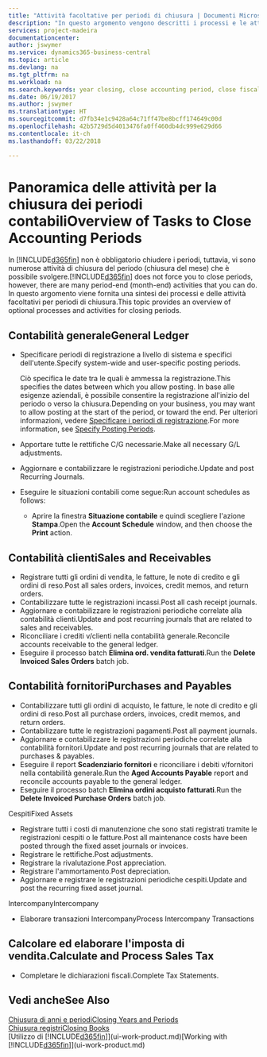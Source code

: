 ```yaml
---
title: "Attività facoltative per periodi di chiusura | Documenti Microsoft"
description: "In questo argomento vengono descritti i processi e le attività facoltativi per la chiusura dei periodi contabili in Business Central."
services: project-madeira
documentationcenter: 
author: jswymer
ms.service: dynamics365-business-central
ms.topic: article
ms.devlang: na
ms.tgt_pltfrm: na
ms.workload: na
ms.search.keywords: year closing, close accounting period, close fiscal year, aging, creditor payments, vendor payments
ms.date: 06/19/2017
ms.author: jswymer
ms.translationtype: HT
ms.sourcegitcommit: d7fb34e1c9428a64c71ff47be8bcff174649c00d
ms.openlocfilehash: 42b5729d5d4013476fa0ff460db4dc999e629d66
ms.contentlocale: it-ch
ms.lasthandoff: 03/22/2018

---
```

# <a name="overview-of-tasks-to-close-accounting-periods"></a><span data-ttu-id="432a6-103">Panoramica delle attività per la chiusura dei periodi contabili</span><span class="sxs-lookup"><span data-stu-id="432a6-103">Overview of Tasks to Close Accounting Periods</span></span>
<span data-ttu-id="432a6-104">In [!INCLUDE[d365fin](includes/d365fin_md.md)] non è obbligatorio chiudere i periodi, tuttavia, vi sono numerose attività di chiusura del periodo (chiusura del mese) che è possibile svolgere.</span><span class="sxs-lookup"><span data-stu-id="432a6-104">[!INCLUDE[d365fin](includes/d365fin_md.md)] does not force you to close periods, however, there are many period-end (month-end) activities that you can do.</span></span> <span data-ttu-id="432a6-105">In questo argomento viene fornita una sintesi dei processi e delle attività facoltativi per periodi di chiusura.</span><span class="sxs-lookup"><span data-stu-id="432a6-105">This topic provides an overview of optional processes and activities for closing periods.</span></span>  

## <a name="general-ledger"></a><span data-ttu-id="432a6-106">Contabilità generale</span><span class="sxs-lookup"><span data-stu-id="432a6-106">General Ledger</span></span>
* <span data-ttu-id="432a6-107">Specificare periodi di registrazione a livello di sistema e specifici dell'utente.</span><span class="sxs-lookup"><span data-stu-id="432a6-107">Specify system-wide and user-specific posting periods.</span></span>  

    <span data-ttu-id="432a6-108">Ciò specifica le date tra le quali è ammessa la registrazione.</span><span class="sxs-lookup"><span data-stu-id="432a6-108">This specifies the dates between which you allow posting.</span></span> <span data-ttu-id="432a6-109">In base alle esigenze aziendali, è possibile consentire la registrazione all'inizio del periodo o verso la chiusura.</span><span class="sxs-lookup"><span data-stu-id="432a6-109">Depending on your business, you may want to allow posting at the start of the period, or toward the end.</span></span> <span data-ttu-id="432a6-110">Per ulteriori informazioni, vedere [Specificare i periodi di registrazione](finance-how-specify-posting-periods.md).</span><span class="sxs-lookup"><span data-stu-id="432a6-110">For more information, see [Specify Posting Periods](finance-how-specify-posting-periods.md).</span></span>  
* <span data-ttu-id="432a6-111">Apportare tutte le rettifiche C/G necessarie.</span><span class="sxs-lookup"><span data-stu-id="432a6-111">Make all necessary G/L adjustments.</span></span>  
* <span data-ttu-id="432a6-112">Aggiornare e contabilizzare le registrazioni periodiche.</span><span class="sxs-lookup"><span data-stu-id="432a6-112">Update and post Recurring Journals.</span></span>  
  <!--* Process Consolidations-->
* <span data-ttu-id="432a6-113">Eseguire le situazioni contabili come segue:</span><span class="sxs-lookup"><span data-stu-id="432a6-113">Run account schedules as follows:</span></span>  
  * <span data-ttu-id="432a6-114">Aprire la finestra **Situazione contabile** e quindi scegliere l'azione **Stampa**.</span><span class="sxs-lookup"><span data-stu-id="432a6-114">Open the **Account Schedule** window, and then choose the **Print** action.</span></span>  

## <a name="sales-and-receivables"></a><span data-ttu-id="432a6-115">Contabilità clienti</span><span class="sxs-lookup"><span data-stu-id="432a6-115">Sales and Receivables</span></span>
* <span data-ttu-id="432a6-116">Registrare tutti gli ordini di vendita, le fatture, le note di credito e gli ordini di reso.</span><span class="sxs-lookup"><span data-stu-id="432a6-116">Post all sales orders, invoices, credit memos, and return orders.</span></span>  
* <span data-ttu-id="432a6-117">Contabilizzare tutte le registrazioni incassi.</span><span class="sxs-lookup"><span data-stu-id="432a6-117">Post all cash receipt journals.</span></span>  
* <span data-ttu-id="432a6-118">Aggiornare e contabilizzare le registrazioni periodiche correlate alla contabilità clienti.</span><span class="sxs-lookup"><span data-stu-id="432a6-118">Update and post recurring journals that are related to sales and receivables.</span></span>  
* <span data-ttu-id="432a6-119">Riconciliare i crediti v/clienti nella contabilità generale.</span><span class="sxs-lookup"><span data-stu-id="432a6-119">Reconcile accounts receivable to the general ledger.</span></span>  
* <span data-ttu-id="432a6-120">Eseguire il processo batch **Elimina ord. vendita fatturati**.</span><span class="sxs-lookup"><span data-stu-id="432a6-120">Run the **Delete Invoiced Sales Orders** batch job.</span></span>  

## <a name="purchases-and-payables"></a><span data-ttu-id="432a6-121">Contabilità fornitori</span><span class="sxs-lookup"><span data-stu-id="432a6-121">Purchases and Payables</span></span>
* <span data-ttu-id="432a6-122">Contabilizzare tutti gli ordini di acquisto, le fatture, le note di credito e gli ordini di reso.</span><span class="sxs-lookup"><span data-stu-id="432a6-122">Post all purchase orders, invoices, credit memos, and return orders.</span></span>  
* <span data-ttu-id="432a6-123">Contabilizzare tutte le registrazioni pagamenti.</span><span class="sxs-lookup"><span data-stu-id="432a6-123">Post all payment journals.</span></span>  
* <span data-ttu-id="432a6-124">Aggiornare e contabilizzare le registrazioni periodiche correlate alla contabilità fornitori.</span><span class="sxs-lookup"><span data-stu-id="432a6-124">Update and post recurring journals that are related to purchases & payables.</span></span>  
* <span data-ttu-id="432a6-125">Eseguire il report **Scadenziario fornitori** e riconciliare i debiti v/fornitori nella contabilità generale.</span><span class="sxs-lookup"><span data-stu-id="432a6-125">Run the **Aged Accounts Payable** report and reconcile accounts payable to the general ledger.</span></span>  
* <span data-ttu-id="432a6-126">Eseguire il processo batch **Elimina ordini acquisto fatturati**.</span><span class="sxs-lookup"><span data-stu-id="432a6-126">Run the **Delete Invoiced Purchase Orders** batch job.</span></span>  

<span data-ttu-id="432a6-127">Cespiti</span><span class="sxs-lookup"><span data-stu-id="432a6-127">Fixed Assets</span></span>
* <span data-ttu-id="432a6-128">Registrare tutti i costi di manutenzione che sono stati registrati tramite le registrazioni cespiti o le fatture.</span><span class="sxs-lookup"><span data-stu-id="432a6-128">Post all maintenance costs have been posted through the fixed asset journals or invoices.</span></span>
* <span data-ttu-id="432a6-129">Registrare le rettifiche.</span><span class="sxs-lookup"><span data-stu-id="432a6-129">Post adjustments.</span></span>
* <span data-ttu-id="432a6-130">Registrare la rivalutazione.</span><span class="sxs-lookup"><span data-stu-id="432a6-130">Post appreciation.</span></span>
* <span data-ttu-id="432a6-131">Registrare l'ammortamento.</span><span class="sxs-lookup"><span data-stu-id="432a6-131">Post depreciation.</span></span>
* <span data-ttu-id="432a6-132">Aggiornare e registrare le registrazioni periodiche cespiti.</span><span class="sxs-lookup"><span data-stu-id="432a6-132">Update and post the recurring fixed asset journal.</span></span>

<span data-ttu-id="432a6-133">Intercompany</span><span class="sxs-lookup"><span data-stu-id="432a6-133">Intercompany</span></span>
* <span data-ttu-id="432a6-134">Elaborare transazioni Intercompany</span><span class="sxs-lookup"><span data-stu-id="432a6-134">Process Intercompany Transactions</span></span>

## <a name="calculate-and-process-sales-tax"></a><span data-ttu-id="432a6-135">Calcolare ed elaborare l'imposta di vendita.</span><span class="sxs-lookup"><span data-stu-id="432a6-135">Calculate and Process Sales Tax</span></span>
* <span data-ttu-id="432a6-136">Completare le dichiarazioni fiscali.</span><span class="sxs-lookup"><span data-stu-id="432a6-136">Complete Tax Statements.</span></span>  

## <a name="see-also"></a><span data-ttu-id="432a6-137">Vedi anche</span><span class="sxs-lookup"><span data-stu-id="432a6-137">See Also</span></span>
[<span data-ttu-id="432a6-138">Chiusura di anni e periodi</span><span class="sxs-lookup"><span data-stu-id="432a6-138">Closing Years and Periods</span></span>](year-close-years-periods.md)  
[<span data-ttu-id="432a6-139">Chiusura registri</span><span class="sxs-lookup"><span data-stu-id="432a6-139">Closing Books</span></span>](year-close-books.md)  
<span data-ttu-id="432a6-140">[Utilizzo di [!INCLUDE[d365fin](includes/d365fin_md.md)]](ui-work-product.md)</span><span class="sxs-lookup"><span data-stu-id="432a6-140">[Working with [!INCLUDE[d365fin](includes/d365fin_md.md)]](ui-work-product.md)</span></span>

